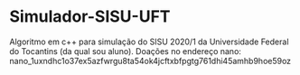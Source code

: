 # Simulador-SISU-UFT
Algoritmo em c++ para simulação do SISU 2020/1 da Universidade Federal do Tocantins (da qual sou aluno).
Doações no endereço nano: nano_1uxndhc1o37ex5azfwrgu8ta54ok4jcftxbfpgtg761dhi45amhb9hoe59oz
